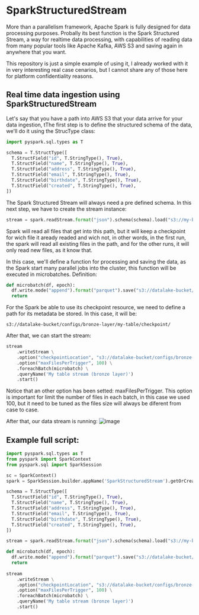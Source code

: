 # SparkStructuredStream

More than a parallelism framework, Apache Spark is fully designed for data processing purposes. Probally its best function is the Spark Structured Stream, a way for realtime data processing, with capabilities of reading data from many popular tools like Apache Kafka, AWS S3 and saving again in anywhere that you want.

This repository is just a simple example of using it, I already worked with it in very interesting real case cenarios, but I cannot share any of those here for platform confidentiality reasons.

## Real time data ingestion using SparkStructuredStream

Let's say that you have a path into AWS S3 that your data arrive for your data ingestion, tThe first step is to define the structured schema of the data, we'll do it using the StrucType class:

```python
import pyspark.sql.types as T

schema = T.StructType([
  T.StructField("id", T.StringType(), True),
  T.StructField("name", T.StringType(), True),
  T.StructField("address", T.StringType(), True),
  T.StructField("email", T.StringType(), True),
  T.StructField("birthdate", T.StringType(), True),
  T.StructField("created", T.StringType(), True),
])
```

The Spark Structured Stream will always need a pre defined schema. In this next step, we have to create the stream instance:

```python
stream = spark.readStream.format("json").schema(schema).load("s3://my-beautiful-bucket/some/prefix/new-data/")
```

Spark will read all files that get into this path, but it will keep a checkpoint for wich file it aready readed and wich not, in other words, in the first run, the spark will read all existing files in the path, and for the other runs, it will only read new files, as it know that.

In this case, we'll define a function for processing and saving the data, as the Spark start many parallel jobs into the cluster, this function will be executed in microbatches. Definition:

```python
def microbatch(df, epoch):
  df.write.mode("append").format("parquet").save("s3://datalake-bucket/bronze-layer/my-table/")
  return
```

For the Spark be able to use its checkpoint resource, we need to define a path for its metadata be stored. In this case, it will be:

```
s3://datalake-bucket/configs/bronze-layer/my-table/checkpoint/
```

After that, we can start the stream:

```python
stream
    .writeStream \
    .option("checkpointLocation", "s3://datalake-bucket/configs/bronze-layer/my-table/checkpoint/") \
    .option("maxFilesPerTrigger", 100) \
    .foreachBatch(microbatch) \
    .queryName('My table stream (bronze layer)')
    .start()
```

Notice that an other option has been setted: maxFilesPerTrigger. This option is important for limit the number of files in each batch, in this case we used 100, but it need to be tuned as the files size will always be diferent from case to case.

After that, our data stream is running:
![image](https://user-images.githubusercontent.com/68759905/207071149-03e3f726-73f3-4860-8b2e-2cbfdd512fe2.png)

## Example full script:

```python
import pyspark.sql.types as T
from pyspark import SparkContext
from pyspark.sql import SparkSession

sc = SparkContext()
spark = SparkSession.builder.appName('SparkStructuredStream').getOrCreate()

schema = T.StructType([
  T.StructField("id", T.StringType(), True),
  T.StructField("name", T.StringType(), True),
  T.StructField("address", T.StringType(), True),
  T.StructField("email", T.StringType(), True),
  T.StructField("birthdate", T.StringType(), True),
  T.StructField("created", T.StringType(), True),
])

stream = spark.readStream.format("json").schema(schema).load("s3://my-beauty-bucket/some/prefix/new-data/")

def microbatch(df, epoch):
  df.write.mode("append").format("parquet").save("s3://datalake-bucket/bronze-layer/my-table/")
  return
  
stream
    .writeStream \
    .option("checkpointLocation", "s3://datalake-bucket/configs/bronze-layer/my-table/checkpoint/") \
    .option("maxFilesPerTrigger", 100) \
    .foreachBatch(microbatch) \
    .queryName('My table stream (bronze layer)')
    .start()
```
